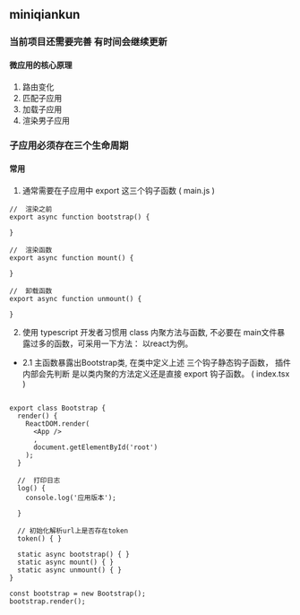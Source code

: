 
## miniqiankun
### 当前项目还需要完善 有时间会继续更新
#### 微应用的核心原理

1. 路由变化
2. 匹配子应用
3. 加载子应用
4. 渲染男子应用

### 子应用必须存在三个生命周期

#### 常用

1. 通常需要在子应用中 export 这三个钩子函数 ( main.js )

```
//  渲染之前
export async function bootstrap() {

}

//  渲染函数
export async function mount() {

}

//  卸载函数
export async function unmount() {

}
```
2. 使用  typescript  开发者习惯用 class 内聚方法与函数, 不必要在 main文件暴露过多的函数，可采用一下方法： 以react为例。

- 2.1 主函数暴露出Bootstrap类, 在类中定义上述 三个钩子静态钩子函数， 插件内部会先判断 是以类内聚的方法定义还是直接 export 钩子函数。 ( index.tsx )
```

export class Bootstrap {
  render() {
    ReactDOM.render(
      <App />
      ,
      document.getElementById('root')
    );
  }

  //  打印日志
  log() {
    console.log('应用版本');

  }

  // 初始化解析url上是否存在token
  token() { }

  static async bootstrap() { }
  static async mount() { }
  static async unmount() { }
}

const bootstrap = new Bootstrap();
bootstrap.render();

```








